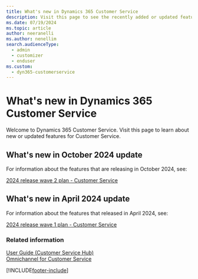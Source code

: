 ```yaml
---
title: What's new in Dynamics 365 Customer Service
description: Visit this page to see the recently added or updated features in Dynamics 365 Customer Service.
ms.date: 07/19/2024
ms.topic: article
author: neeranelli
ms.author: nenellim
search.audienceType: 
  - admin
  - customizer
  - enduser
ms.custom: 
  - dyn365-customerservice
---
```


# What's new in Dynamics 365 Customer Service

Welcome to Dynamics 365 Customer Service. Visit this page to learn about new or updated features for Customer Service.

## What's new in October 2024 update

For information about the features that are releasing in October 2024, see:

[2024 release wave 2 plan - Customer Service](/dynamics365/release-plan/2024wave2/service/dynamics365-customer-service/planned-features)

## What's new in April 2024 update

For information about the features that released in April 2024, see:

[2024 release wave 1 plan - Customer Service](/dynamics365/release-plan/2024wave1/service/dynamics365-customer-service/)

### Related information

[User Guide (Customer Service Hub)](../use/user-guide-customer-service-hub.md)  
[Omnichannel for Customer Service](introduction-omnichannel.md)  


[!INCLUDE[footer-include](../../includes/footer-banner.md)]
